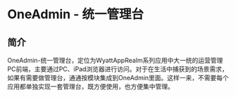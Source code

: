 # OneAdmin - 统一管理台

## 简介

OneAdmin-统一管理台，定位为WyattAppRealm系列应用中大一统的运营管理PC前端，主要通过PC、iPad浏览器进行访问。对于在生活中捕获到的场景需求，如果有需要做管理台，通通按模块集成到OneAdmin里面。这样一来，不需要每个应用都单独实现一套管理台，既方便使用，也方便集中管理。


